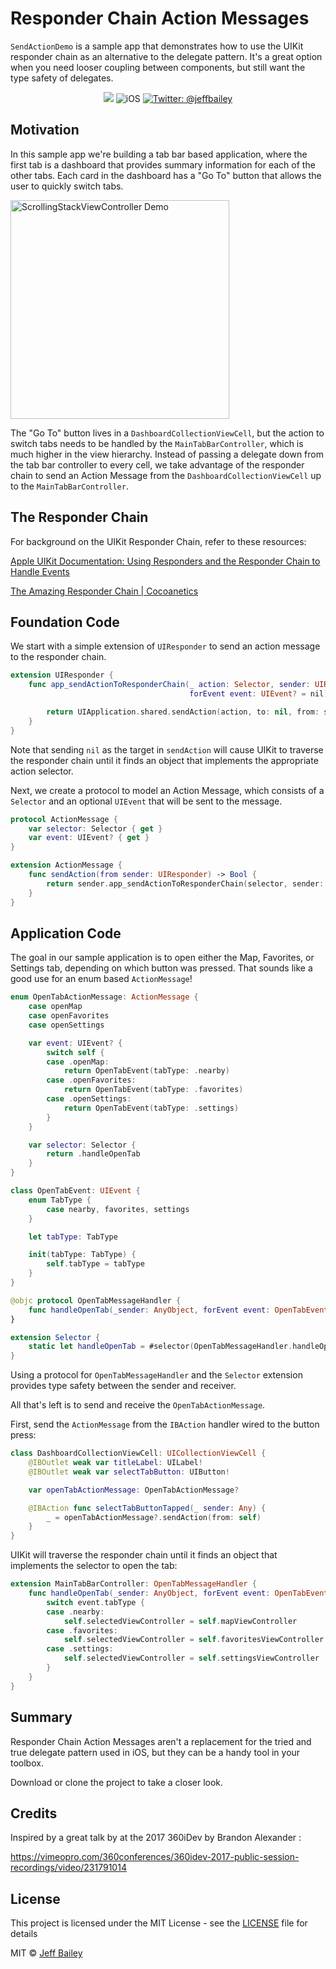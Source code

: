 # Responder Chain Action Messages

```SendActionDemo``` is a sample app that demonstrates how to use the UIKit responder chain as an alternative to the delegate pattern. It's a great option when you need looser coupling between components, but still want the type safety of delegates.
<p align="center">
    <img src="https://img.shields.io/badge/Swift-4.2-orange.svg" />
     <img src="https://img.shields.io/badge/platforms-iOS-brightgreen.svg?style=flat" alt="iOS" />
    <a href="https://twitter.com/johnsundell">
        <img src="https://img.shields.io/badge/twitter-@jeffbailey-blue.svg?style=flat" alt="Twitter: @jeffbailey" />
    </a>
</p>

## Motivation
In this sample app we're building a tab bar based application, where the first tab is a dashboard that provides summary information for each of the other tabs. Each card in the dashboard has a "Go To" button that allows the user to quickly switch tabs.

<p><img src="Images/demo.gif?raw=true" alt="ScrollingStackViewController Demo" width="350"/></p>

The "Go To" button lives in a ```DashboardCollectionViewCell```, but the action to switch tabs needs to be handled by the ```MainTabBarController```, which is much higher in the view hierarchy. Instead of passing a delegate down from the tab bar controller to every cell, we take advantage of the responder chain to send an Action Message from the ```DashboardCollectionViewCell``` up to the ```MainTabBarController```.

## The Responder Chain
For background on the UIKit Responder Chain, refer to these resources:

[Apple UIKit Documentation: Using Responders and the Responder Chain to Handle Events](https://developer.apple.com/documentation/uikit/touches_presses_and_gestures/using_responders_and_the_responder_chain_to_handle_events)

[The Amazing Responder Chain | Cocoanetics](https://www.cocoanetics.com/2012/09/the-amazing-responder-chain/)

## Foundation Code

We start with a simple extension of ```UIResponder``` to send an action message to the responder chain.

```swift
extension UIResponder {
    func app_sendActionToResponderChain(_ action: Selector, sender: UIResponder,
                                        forEvent event: UIEvent? = nil) -> Bool {

        return UIApplication.shared.sendAction(action, to: nil, from: sender, for: event)
    }
}
```

Note that sending ```nil``` as the target in ```sendAction``` will cause UIKit to traverse the responder chain until it finds an object that implements the appropriate action selector.

Next, we create a protocol to model an Action Message, which consists of a ```Selector``` and an optional ```UIEvent``` that will be sent to the message.

```swift
protocol ActionMessage {
    var selector: Selector { get }
    var event: UIEvent? { get }
}

extension ActionMessage {
    func sendAction(from sender: UIResponder) -> Bool {
        return sender.app_sendActionToResponderChain(selector, sender: sender, forEvent: event)
    }
}
```

## Application Code
The goal in our sample application is to open either the Map, Favorites, or Settings tab, depending on which button was pressed. That sounds like a good use for an enum based ```ActionMessage```!

```swift
enum OpenTabActionMessage: ActionMessage {
    case openMap
    case openFavorites
    case openSettings

    var event: UIEvent? {
        switch self {
        case .openMap:
            return OpenTabEvent(tabType: .nearby)
        case .openFavorites:
            return OpenTabEvent(tabType: .favorites)
        case .openSettings:
            return OpenTabEvent(tabType: .settings)
        }
    }

    var selector: Selector {
        return .handleOpenTab
    }
}

class OpenTabEvent: UIEvent {
    enum TabType {
        case nearby, favorites, settings
    }

    let tabType: TabType

    init(tabType: TabType) {
        self.tabType = tabType
    }
}

@objc protocol OpenTabMessageHandler {
    func handleOpenTab(_sender: AnyObject, forEvent event: OpenTabEvent)
}

extension Selector {
    static let handleOpenTab = #selector(OpenTabMessageHandler.handleOpenTab(_sender:forEvent:))
}
```

Using a protocol for ```OpenTabMessageHandler``` and the ```Selector``` extension provides type safety between the sender and receiver.

All that's left is to send and receive the ```OpenTabActionMessage```.

First, send the ```ActionMessage``` from the ```IBAction``` handler wired to the button press:

```swift
class DashboardCollectionViewCell: UICollectionViewCell {
    @IBOutlet weak var titleLabel: UILabel!
    @IBOutlet weak var selectTabButton: UIButton!

    var openTabActionMessage: OpenTabActionMessage?

    @IBAction func selectTabButtonTapped(_ sender: Any) {
        _ = openTabActionMessage?.sendAction(from: self)
    }
}
```

UIKit will traverse the responder chain until it finds an object that implements the selector to open the tab:

```swift
extension MainTabBarController: OpenTabMessageHandler {
    func handleOpenTab(_sender: AnyObject, forEvent event: OpenTabEvent) {
        switch event.tabType {
        case .nearby:
            self.selectedViewController = self.mapViewController
        case .favorites:
            self.selectedViewController = self.favoritesViewController
        case .settings:
            self.selectedViewController = self.settingsViewController
        }
    }
}
```

## Summary

Responder Chain Action Messages aren't a replacement for the tried and true delegate pattern used in iOS, but they can be a handy tool in your toolbox.

Download or clone the project to take a closer look.

## Credits
Inspired by a great talk by at the 2017 360iDev by Brandon Alexander :

https://vimeopro.com/360conferences/360idev-2017-public-session-recordings/video/231791014

## License
This project is licensed under the MIT License - see the [LICENSE](LICENSE) file for details

MIT © [Jeff Bailey]()
